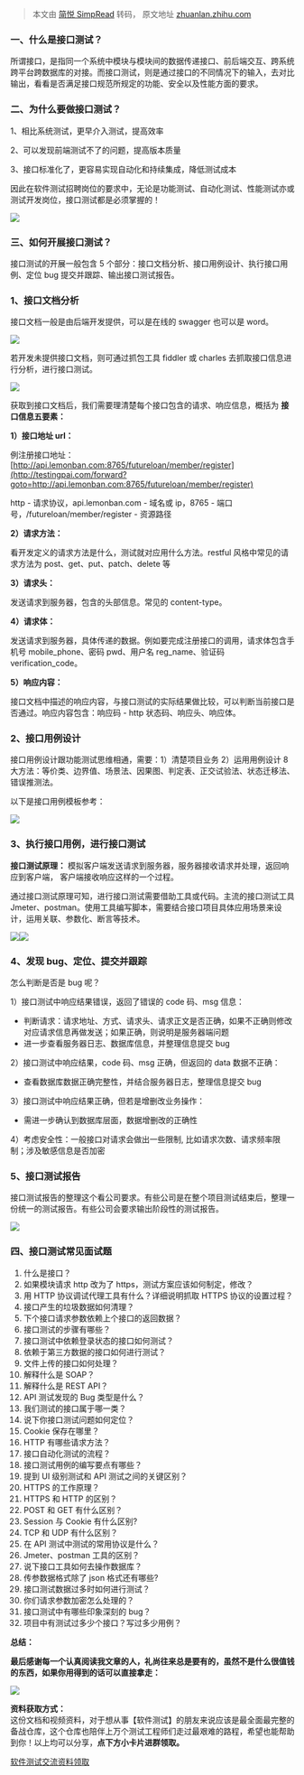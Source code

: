 > 本文由 [简悦 SimpRead](http://ksria.com/simpread/) 转码， 原文地址 [zhuanlan.zhihu.com](https://zhuanlan.zhihu.com/p/640175910)

### 一、什么是接口测试？

所谓接口，是指同一个系统中模块与模块间的数据传递接口、前后端交互、跨系统跨平台跨数据库的对接。而接口测试，则是通过接口的不同情况下的输入，去对比输出，看看是否满足接口规范所规定的功能、安全以及性能方面的要求。

### 二、为什么要做接口测试？

1、相比系统测试，更早介入测试，提高效率

2、可以发现前端测试不了的问题，提高版本质量

3、接口标准化了，更容易实现自动化和持续集成，降低测试成本

因此在软件测试招聘岗位的要求中，无论是功能测试、自动化测试、性能测试亦或测试开发岗位，接口测试都是必须掌握的！

![](https://pic1.zhimg.com/v2-a28a4750a49678c97747a48fcfc6ca10_r.jpg)

### 三、如何开展接口测试？

接口测试的开展一般包含 5 个部分：接口文档分析、接口用例设计、执行接口用例、定位 bug 提交并跟踪、输出接口测试报告。

### 1、接口文档分析

接口文档一般是由后端开发提供，可以是在线的 swagger 也可以是 word。

![](https://pic2.zhimg.com/v2-5413aa05377b7be0c7621639267ecc69_r.jpg)

若开发未提供接口文档，则可通过抓包工具 fiddler 或 charles 去抓取接口信息进行分析，进行接口测试。

![](https://pic1.zhimg.com/v2-7b000fef630fd1b935ddd86101e40840_r.jpg)

获取到接口文档后，我们需要理清楚每个接口包含的请求、响应信息，概括为 **接口信息五要素：**

**1）接口地址 url：**

例注册接口地址：[http://api.lemonban.com:8765/futureloan/member/register](http://testingpai.com/forward?goto=http://api.lemonban.com:8765/futureloan/member/register)

http - 请求协议，api.lemonban.com - 域名或 ip，8765 - 端口号，/futureloan/member/register - 资源路径

**2）请求方法：**

看开发定义的请求方法是什么，测试就对应用什么方法。restful 风格中常见的请求方法为 post、get、put、patch、delete 等

**3）请求头：**

发送请求到服务器，包含的头部信息。常见的 content-type。

**4）请求体：**

发送请求到服务器，具体传递的数据。例如要完成注册接口的调用，请求体包含手机号 mobile_phone、密码 pwd、用户名 reg_name、验证码 verification_code。

**5）响应内容：**

接口文档中描述的响应内容，与接口测试的实际结果做比较，可以判断当前接口是否通过。响应内容包含：响应码 - http 状态码、响应头、响应体。

### 2、接口用例设计

接口用例设计跟功能测试思维相通，需要：1）清楚项目业务 2）运用用例设计 8 大方法：等价类、边界值、场景法、因果图、判定表、正交试验法、状态迁移法、错误推测法。

以下是接口用例模板参考：

![](https://pic1.zhimg.com/v2-bc0589c718db44e1b1790022fe4cfa18_r.jpg)

### 3、执行接口用例，进行接口测试

**接口测试原理：** 模拟客户端发送请求到服务器，服务器接收请求并处理，返回响应到客户端， 客户端接收响应这样的一个过程。

通过接口测试原理可知，进行接口测试需要借助工具或代码。主流的接口测试工具 Jmeter、postman。使用工具编写脚本，需要结合接口项目具体应用场景来设计，运用关联、参数化、断言等技术。

![](https://pic3.zhimg.com/v2-2e61741655fba1a8adf60239d32da6f2_r.jpg)![](https://pic4.zhimg.com/v2-8ecfbbb8f0895d5e4be3f564a9bcde6b_r.jpg)

### 4、发现 bug、定位、提交并跟踪

怎么判断是否是 bug 呢？

1）接口测试中响应结果错误，返回了错误的 code 码、msg 信息：

*   判断请求：请求地址、方式、请求头、请求正文是否正确，如果不正确则修改对应请求信息再做发送；如果正确，则说明是服务器端问题
*   进一步查看服务器日志、数据库信息，并整理信息提交 bug

2）接口测试中响应结果，code 码、msg 正确，但返回的 data 数据不正确：

*   查看数据库数据正确完整性，并结合服务器日志，整理信息提交 bug

3）接口测试中响应结果正确，但若是增删改业务操作：

*   需进一步确认到数据库层面，数据增删改的正确性

4）考虑安全性：一般接口对请求会做出一些限制, 比如请求次数、请求频率限制；涉及敏感信息是否加密

### 5、接口测试报告

接口测试报告的整理这个看公司要求。有些公司是在整个项目测试结束后，整理一份统一的测试报告。有些公司会要求输出阶段性的测试报告。

![](https://pic2.zhimg.com/v2-d6a6d0f6f12e1dee4e6eb90c2aad2345_r.jpg)

### 四、接口测试常见面试题

1.  什么是接口？
2.  如果模块请求 http 改为了 https，测试方案应该如何制定，修改？
3.  用 HTTP 协议调试代理工具有什么？详细说明抓取 HTTPS 协议的设置过程？
4.  接口产生的垃圾数据如何清理？
5.  下个接口请求参数依赖上个接口的返回数据？
6.  接口测试的步骤有哪些？
7.  接口测试中依赖登录状态的接口如何测试？
8.  依赖于第三方数据的接口如何进行测试？
9.  文件上传的接口如何处理？
10.  解释什么是 SOAP？
11.  解释什么是 REST API？
12.  API 测试发现的 Bug 类型是什么？
13.  我们测试的接口属于哪一类？
14.  说下你接口测试问题如何定位？
15.  Cookie 保存在哪里？
16.  HTTP 有哪些请求方法？
17.  接口自动化测试的流程？
18.  接口测试用例的编写要点有哪些？
19.  提到 UI 级别测试和 API 测试之间的关键区别？
20.  HTTPS 的工作原理？
21.  HTTPS 和 HTTP 的区别？
22.  POST 和 GET 有什么区别？
23.  Session 与 Cookie 有什么区别?
24.  TCP 和 UDP 有什么区别？
25.  在 API 测试中测试的常用协议是什么？
26.  Jmeter、postman 工具的区别？
27.  说下接口工具如何去操作数据库？
28.  传参数据格式除了 json 格式还有哪些?
29.  接口测试数据过多时如何进行测试？
30.  你们请求参数加密怎么处理的？
31.  接口测试中有哪些印象深刻的 bug？
32.  项目中有测试过多少个接口？写过多少用例？

**总结：**

**最后感谢每一个认真阅读我文章的人，礼尚往来总是要有的，虽然不是什么很值钱的东西，如果你用得到的话可以直接拿走：**

![](https://pic2.zhimg.com/v2-725ce3054993b288ff3dee34559a5c8d_r.jpg)

**资料获取方式：**  
这份文档和视频资料，对于想从事【软件测试】的朋友来说应该是最全面最完整的备战仓库，这个仓库也陪伴上万个测试工程师们走过最艰难的路程，希望也能帮助到你！以上均可以分享，**点下方小卡片进群领取。**

[软件测试交流资料领取](https://jq.qq.com/?_wv=1027&k=jdcrmr92)